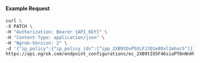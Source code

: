 <!-- Code generated for API Clients. DO NOT EDIT. -->

#### Example Request

```bash
curl \
-X PATCH \
-H "Authorization: Bearer {API_KEY}" \
-H "Content-Type: application/json" \
-H "Ngrok-Version: 2" \
-d '{"ip_policy":{"ip_policy_ids":["ipp_2XB9tDvP5XLFJJQ1e8Oxl1mhocS"]}}' \
https://api.ngrok.com/endpoint_configurations/ec_2XB9tIO5F46siaPT0nNnHVYwNlX
```
